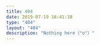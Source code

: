 ```yaml
---
title: 404
date: 2019-07-19 16:41:10
type: "404"
layout: "404"
description: "Nothing here（°ο°）"
---
```

